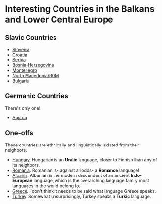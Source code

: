 # **Interesting Countries in the Balkans and Lower Central Europe**
## Slavic Countries
- [Slovenia](https://en.wikipedia.org/wiki/Slovenia)
- [Croatia](https://en.wikipedia.org/wiki/Croatia)
- [Serbia](https://en.wikipedia.org/wiki/Serbia)
- [Bosnia-Herzegovina](https://en.wikipedia.org/wiki/Bosnia_and_Herzegovina)
- [Montenegro](https://en.wikipedia.org/wiki/Montenegro)
- [North Macedonia/ROM](https://en.wikipedia.org/wiki/North_Macedonia)
- [Bulgaria](https://en.wikipedia.org/wiki/Bulgaria)

## Germanic Countries
There's only one!
- [Austria](https://en.wikipedia.org/wiki/Austria)

## One-offs
These countries are ethnically and linguistically isolated from their neighbors.
- [Hungary](https://en.wikipedia.org/wiki/Hungary). Hungarian is an **Uralic** language, closer to Finnish than any of its neighbors.
- [Romania](https://en.wikipedia.org/wiki/Romania). Romanian is- against all odds- a **Romance** language!
- [Albania](https://en.wikipedia.org/wiki/Albania). Albanian is the modern descendent of an ancient **Indo-European** language, which is the overarching language family most languages in the world belong to.
- [Greece](https://en.wikipedia.org/wiki/Greece). I don't think it needs to be said what language Greece speaks.
- [Turkey](https://en.wikipedia.org/wiki/Turkey). Somewhat unsurprisingly, Turkey speaks a **Turkic** language.
